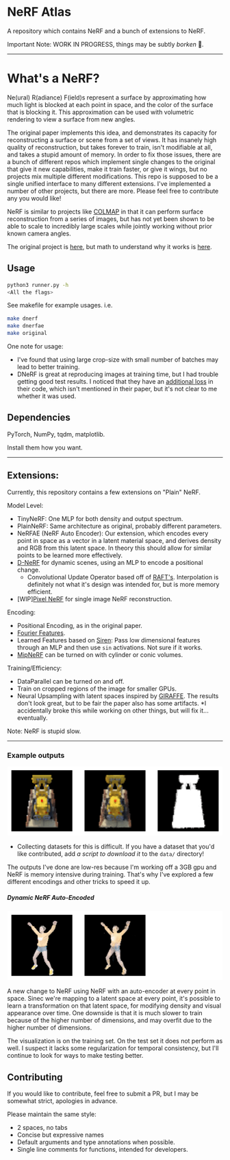 # NeRF Atlas

A repository which contains NeRF and a bunch of extensions to NeRF.


Important Note:
WORK IN PROGRESS, things may be subtly _borken_ 🦮.

---

# What's a NeRF?

Ne(ural) R(adiance) F(ield)s represent a surface by approximating how much light is blocked at
each point in space, and the color of the surface that is blocking it. This approximation can be
used with volumetric rendering to view a surface from new angles.

The original paper implements this idea, and demonstrates its capacity for reconstructing a
surface or scene from a set of views. It has insanely high quality of reconstruction, but takes
forever to train, isn't modifiable at all, and takes a stupid amount of memory. In order to
fix those issues, there are a bunch of different repos which implement single changes to the
original that give it new capabilities, make it train faster, or give it wings, but
no projects mix multiple different modifications. This repo is supposed to be a single
unified interface to many different extensions.  I've implemented a number of other projects,
but there are more. Please feel free to contribute any you would like!

NeRF is similar to projects like [COLMAP](https://demuc.de/colmap/) in that it can perform
surface reconstruction from a series of images, but has not yet been shown to be able to scale
to incredibly large scales while jointly working without prior known camera angles.

The original project is [here](https://www.matthewtancik.com/nerf),
but math to understand why it works is [here](https://pbr-book.org/3ed-2018/Volume_Scattering).

## Usage

```sh
python3 runner.py -h
<All the flags>
```

See makefile for example usages. i.e.
```sh
make dnerf
make dnerfae
make original
```

One note for usage:
- I've found that using large crop-size with small number of batches may lead to better
  training.
- DNeRF is great at reproducing images at training time, but I had trouble getting good test
  results. I noticed that they have an [additional loss](https://github.com/albertpumarola/D-NeRF/issues/1) in their code,
  which isn't mentioned in their paper, but it's not clear to me whether it was used.

## Dependencies

PyTorch, NumPy, tqdm, matplotlib.

Install them how you want.

---

## Extensions:

Currently, this repository contains a few extensions on "Plain" NeRF.

Model Level:

- TinyNeRF: One MLP for both density and output spectrum.
- PlainNeRF: Same architecture as original, probably different parameters.
- NeRFAE (NeRF Auto Encoder): Our extension, which encodes every point in space as a vector in a
  latent material space, and derives density and RGB from this latent space. In theory this
  should allow for similar points to be learned more effectively.
- [D-NeRF](https://arxiv.org/abs/2011.13961) for dynamic scenes, using an MLP to encode a
  positional change.
  - Convolutional Update Operator based off of [RAFT's](https://arxiv.org/pdf/2003.12039.pdf).
    Interpolation is definitely not what it's design was intended for, but is more memory
    efficient.
- \[WIP\][Pixel NeRF](https://arxiv.org/pdf/2012.02190.pdf) for single image NeRF
  reconstruction.

Encoding:

- Positional Encoding, as in the original paper.
- [Fourier Features](https://github.com/tancik/fourier-feature-networks).
- Learned Features based on [Siren](https://arxiv.org/abs/2006.09661): Pass low dimensional
  features through an MLP and then use `sin` activations. Not sure if it works.
- [MipNeRF](https://arxiv.org/abs/2103.13415) can be turned on with cylinder or conic volumes.

Training/Efficiency:

- DataParallel can be turned on and off.
- Train on cropped regions of the image for smaller GPUs.
- Neural Upsampling with latent spaces inspired by
  [GIRAFFE](https://arxiv.org/pdf/2011.12100.pdf). The results don't look great, but to be fair
  the paper also has some artifacts. \*I accidentally broke this while working on other things,
  but will fix it... eventually.

Note: NeRF is stupid slow.

---

### Example outputs

![Example Output Gif](examples/example.gif)

- Collecting datasets for this is difficult. If you have a dataset that you'd like contributed,
  add _a script to download it_ to the `data/` directory!

The outputs I've done are low-res because I'm working off a 3GB gpu and NeRF is memory intensive
during training. That's why I've explored a few different encodings and other tricks to speed it
up.

##### Dynamic NeRF Auto-Encoded

![dnerfae jumpingjacks](examples/dnerfae.gif)

A new change to NeRF using NeRF with an auto-encoder at every point in space. Sinec we're
mapping to a latent space at every point, it's possible to learn a transformation on that latent
space, for modifying density and visual appearance over time. One downside is that it is much
slower to train because of the higher number of dimensions, and may overfit due to the higher
number of dimensions.

The visualization is on the training set. On the test set it does not perform as well. I suspect
it lacks some regularization for temporal consistency, but I'll continue to look for ways to
make testing better.

## Contributing

If you would like to contribute, feel free to submit a PR, but I may be somewhat strict,
apologies in advance.

Please maintain the same style:
- 2 spaces, no tabs
- Concise but expressive names
- Default arguments and type annotations when possible.
- Single line comments for functions, intended for developers.

